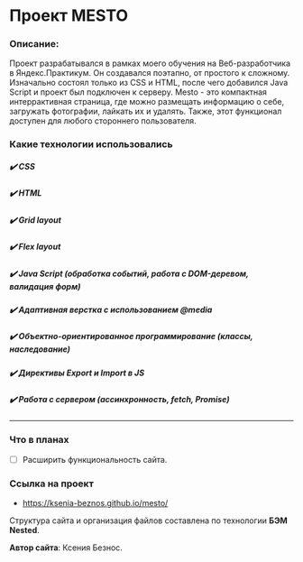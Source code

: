 # Проект MESTO

### Описание:
  Проект разрабатывался в рамках моего обучения на Веб-разработчика в Яндекс.Практикум.
Он создавался поэтапно, от простого к сложному. Изначально состоял только из CSS и HTML, после чего добавился Java Script и проект был подключен к серверу.
  Mesto - это компактная интеррактивная страница, где можно размещать информацию о себе, загружать фотографии, лайкать их и удалять. Также, этот функционал доступен для любого стороннего пользователя.


### **Какие технологии использовались**

##### :heavy_check_mark: _CSS_

##### :heavy_check_mark: _HTML_

##### :heavy_check_mark: _Grid layout_

##### :heavy_check_mark: _Flex layout_

##### :heavy_check_mark: _Java Script (обработка событий, работа с DOM-деревом, валидация форм)_

##### :heavy_check_mark: _Адаптивная верстка с использованием @media_

##### :heavy_check_mark: _Объектно-ориентированное программирование (классы, наследование)_

##### :heavy_check_mark: _Директивы Export и Import в JS_

##### :heavy_check_mark: _Работа с сервером (ассинхронность, fetch, Promise)_

____

### **Что в планах**

- [ ] Расширить функциональность сайта.

### Ссылка на проект
- https://ksenia-beznos.github.io/mesto/

Структура сайта и организация файлов составлена по технологии **БЭМ Nested**.

**Автор сайта**: Ксения Безнос.
